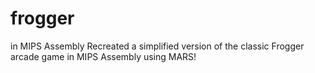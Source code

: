 # frogger
in MIPS Assembly
Recreated a simplified version of the classic Frogger arcade game in MIPS Assembly using MARS!
